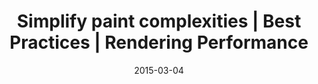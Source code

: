 ---
layout: resource
title:  "Simplify paint complexities | Best Practices | Rendering Performance"
date:   2015-03-04
categories: Rendering-Performance Best-Practices
body-class: no-sidebar
---